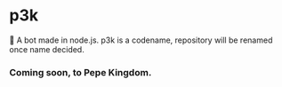 # p3k
🤖 A bot made in node.js. p3k is a codename, repository will be renamed once name decided.

### Coming soon, to Pepe Kingdom.
